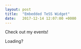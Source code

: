 ```yaml
---
layout: post
title:  "Embedded TeSS Widget"
date:   2017-12-14 12:07:00 +0000
---
```


Check out my events!

<div id="events">Loading?</div>

<script src="https://elixirtess.github.io/list_widget/js/tess-widget-standalone.js"></script>
<script>
TessWidget(document.getElementById('events'),
        'DropdownTable',
        {
            opts: {
                columns: [{ name: 'Date', field: 'start' },
                    { name: 'Name', field: 'title' },
                    { name: 'Organizer', field: 'organizer' },
                    { name: 'Location', field: 'location' }],
                dropdowns: [{ name: 'Type', field: 'event-types' },
                    { name: 'Country', field: 'country' },
                    { name: 'Topic', field: 'scientific-topics' }]
            },
            params: {
                q: 'Python',
                facets: { 'country': ['United Kingdom'] }
            }
        });

</script>
